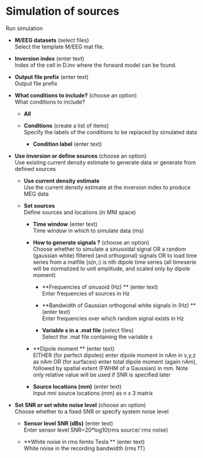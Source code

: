 # Simulation of sources  
Run simulation   

* **M/EEG datasets** (select files)  
Select the template M/EEG mat file.   

* **Inversion index** (enter text)  
Index of the cell in D.inv where the forward model can be found.   

* **Output file prefix** (enter text)  
Output file prefix   

* **What conditions to include?** (choose an option)  
What conditions to include?   

    * **All**   


    * **Conditions** (create a list of items)  
    Specify the labels of the conditions to be replaced by simulated data   

        * **Condition label** (enter text)  


* **Use inversion or define sources** (choose an option)  
Use existing current density estimate to generate data or generate from defined sources   

    * **Use current density estimate**   
    Use the current density estimate at the inversion index to produce MEG data   

    * **Set sources**   
    Define sources and locations (in MNI space)   

        * **Time window** (enter text)  
        Time window in which to simulate data (ms)   

        * **How to generate signals ?** (choose an option)  
        Choose whether to simulate a sinusoidal signal OR a random (gaussian white) filtered (and orthogonal) signals OR to load time series from a matfile (s(n,:) is nth dipole time series (all timeserie will be normalized to unit amplitude, and scaled only by dipole moment)   

            * **Frequencies of sinusoid (Hz) ** (enter text)  
            Enter frequencies of sources in Hz   

            * **Bandwidth of Gaussian orthogonal white signals in (Hz) ** (enter text)  
            Enter frequencies over which random signal exists in Hz   

            * **Variable s in a .mat file** (select files)  
            Select the .mat file containing the variable s   

        * **Dipole moment  ** (enter text)  
         EITHER (for perfect dipoles) enter dipole moment in nAm in x,y,z as nAm OR (for surfaces) enter total dipole moment (again nAm), followed by spatial extent (FWHM of a Gaussian) in mm. Note only relative value will be used if SNR is specified later   

        * **Source locations (mm)** (enter text)  
        Input mni source locations (mm) as n x 3 matrix   

* **Set SNR or set white noise level** (choose an option)  
Choose whether to a fixed SNR or specify system noise level   

    * **Sensor level SNR (dBs)** (enter text)  
    Enter sensor level SNR=20*log10(rms source/ rms noise)   

    * **White noise in rms femto Tesla ** (enter text)  
    White noise in the recording bandwidth (rms fT)   
